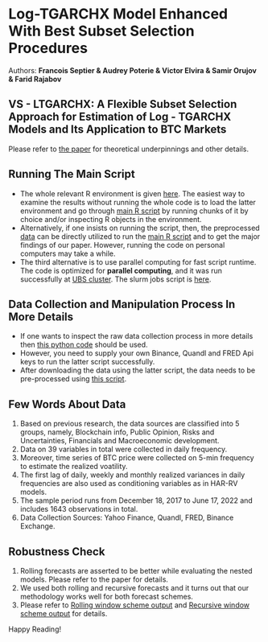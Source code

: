 # Log-TGARCHX Model Enhanced With Best Subset Selection Procedures
Authors: **Francois Septier & Audrey Poterie & Victor Elvira & Samir Orujov & Farid Rajabov** 

## VS - LTGARCHX: A Flexible Subset Selection Approach for Estimation of Log - TGARCHX Models and Its Application to BTC Markets

Please refer to [the paper](https://www.overleaf.com/read/xkpfrfgtdwhv) for theoretical underpinnings and other details.

## Running The Main Script
* The whole relevant R environment is given [here](Log-GARCH.Rdata). The easiest way to examine the results without running the whole code is to load the latter environment and go through [main R script](./main.R) by running chunks of it by choice and/or inspecting R objects in the environment.   
* Alternatively, if one insists on running the script, then, the preprocessed [data](./data/data_stationary.csv) can be directly utilized to run the [main R script](./main.R) and to get the major findings of our paper. However, running the code on personal computers may take a while. 
* The third alternative is to use parallel computing for fast script runtime. The code is optimized for **parallel computing**, and it was run successfully at [UBS cluster](https://cluster-irisa.univ-ubs.fr/wiki/). The slurm jobs script is [here](./slurm.sh).

## Data Collection and Manipulation Process In More Details

- If one wants to inspect the raw data collection process in more details then [this python code](./data/data_download.ipynb) should be used.
- However, you need to supply your own Binance, Quandl and FRED Api keys to run the latter script successfully.
- After downloading the data using the latter script, the data needs to be pre-processed using [this script](./data/preprocessing.ipynb).

## Few Words About Data

1. Based on previous research, the data sources are classified into 5 groups, namely, Blockchain info, Public Opinion, Risks and Uncertainties, Financials and Macroeconomic development.
2. Data on 39 variables in total were collected in daily frequency. 
3. Moreover, time series of BTC price were collected on 5-min frequency to estimate the realized voatility.
4. The first lag of daily, weekly and monthly realized variances in daily frequencies are also used as conditioning variables as in HAR-RV models.  
5. The sample period runs from December 18, 2017 to June 17, 2022 and includes 1643 observations in total.
6. Data Collection Sources: Yahoo Finance, Quandl, FRED, Binance Exchange.

## Robustness Check

1. Rolling forecasts are asserted to be better while evaluating the nested models. Please refer to the paper for details.
2. We used both rolling and recursive forecasts and it turns out that our methodology works well for both forecast schemes.
3. Please refer to [Rolling window scheme output](./rolling.out) and [Recursive window scheme output](./recursive.out) for details.

Happy Reading!
